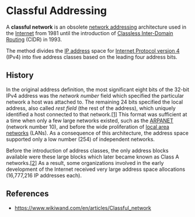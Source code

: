 # Classful Addressing

A **classful network** is an obsolete [network addressing](https://www.wikiwand.com/en/articles/Network_address "Network address") architecture used in the [Internet](https://www.wikiwand.com/en/articles/Internet "Internet") from 1981 until the introduction of [Classless Inter-Domain Routing](https://www.wikiwand.com/en/articles/Classless_Inter-Domain_Routing "Classless Inter-Domain Routing") (CIDR) in 1993.

The method divides the [IP address](https://www.wikiwand.com/en/articles/IP_address "IP address") space for [Internet Protocol version 4](https://www.wikiwand.com/en/articles/Internet_Protocol_version_4 "Internet Protocol version 4") (IPv4) into five address classes based on the leading four address bits.

## History

In the original address definition, the most significant eight bits of the 32-bit IPv4 address was the _network number_ field which specified the particular network a host was attached to. The remaining 24 bits specified the local address, also called _rest field_ (the rest of the address), which uniquely identified a host connected to that network.[[1]](https://www.wikiwand.com/en/articles/Classful_network#cite_note-1) This format was sufficient at a time when only a few large networks existed, such as the [ARPANET](https://www.wikiwand.com/en/articles/ARPANET "ARPANET") (network number 10), and before the wide proliferation of [local area networks](https://www.wikiwand.com/en/articles/Local_area_network "Local area network") (LANs). As a consequence of this architecture, the address space supported only a low number (254) of independent networks.

Before the introduction of address classes, the only address blocks available were these large blocks which later became known as Class A networks.[[2]](https://www.wikiwand.com/en/articles/Classful_network#cite_note-2) As a result, some organizations involved in the early development of the Internet received very large address space allocations (16,777,216 IP addresses each).

## References

- https://www.wikiwand.com/en/articles/Classful_network
